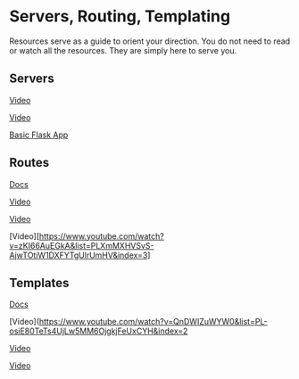 # Servers, Routing, Templating

Resources serve as a guide to orient your direction.
You do not need to read or watch all the resources.
They are simply here to serve you.

## Servers

[Video](https://www.youtube.com/watch?v=L5BlpPU_muY)

[Video](https://www.youtube.com/watch?v=SwLdKeC8scE)

[Basic Flask App](https://flask.palletsprojects.com/en/1.1.x/quickstart/#a-minimal-application)

## Routes

[Docs](https://flask.palletsprojects.com/en/1.1.x/quickstart/#routing)

[Video](https://www.youtube.com/watch?v=MwZwr5Tvyxo&list=PL-osiE80TeTs4UjLw5MM6OjgkjFeUxCYH&index=1)

[Video](https://www.youtube.com/watch?v=tvRnBbwQwvs&list=PLXmMXHVSvS-AjwTOtiW1DXFYTgUlrUmHV&index=2)

[Video][https://www.youtube.com/watch?v=zKI66AuEGkA&list=PLXmMXHVSvS-AjwTOtiW1DXFYTgUlrUmHV&index=3]

## Templates

[Docs](https://flask.palletsprojects.com/en/1.1.x/quickstart/#rendering-templates)

[Video](https://www.youtube.com/watch?v=QnDWIZuWYW0&list=PL-osiE80TeTs4UjLw5MM6OjgkjFeUxCYH&index=2

[Video](https://www.youtube.com/watch?v=pJ8V51XJuf0&list=PLXmMXHVSvS-ABlT4k4eS3YPJSnPUozw04&index=1)

[Video](https://www.youtube.com/watch?v=APh3jdVryF0&list=PLXmMXHVSvS-ABlT4k4eS3YPJSnPUozw04&index=2)
